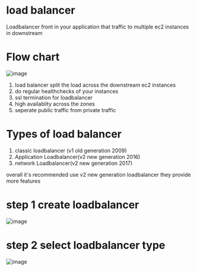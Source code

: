 # load balancer


Loadbalancer front in your application that traffic to multiple ec2 instances in downstream

# Flow chart

![image](https://user-images.githubusercontent.com/42309948/146756129-91f87cb6-effc-4835-a046-b30c15436974.png)

1. load balancer split the load across the downstream ec2 instances
2. do regular healthchecks of your instances
3. ssl termination for loadbalancer
4. high availablity across the zones
5. seperate public traffic from private traffic

# Types of load balancer

1. classic loadbalancer (v1 old generation 2009)
2. Application Loadbalancer(v2 new generation 2016)
3. network Loadbalancer(v2 new generation 2017)

overall it's recommended use v2 new generation loadbalancer they provide more features

# step 1 create loadbalancer

![image](https://user-images.githubusercontent.com/42309948/147530815-d8d55b6a-b5f4-4b51-9d43-00d86376647e.png)


# step 2 select loadbalancer type


![image](https://user-images.githubusercontent.com/42309948/147469230-256b6a93-f314-4b7b-afea-dad59ec2719d.png)
